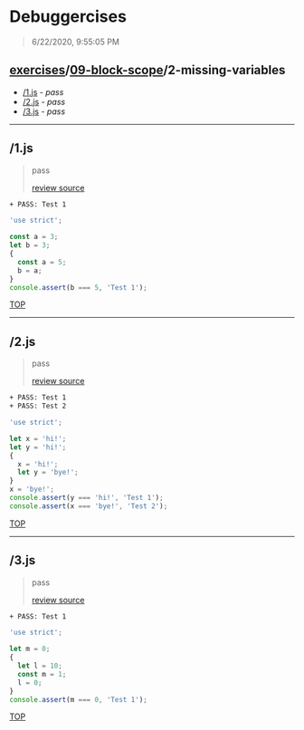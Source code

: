 # Debuggercises 

> 6/22/2020, 9:55:05 PM 

## [exercises](../../README.md)/[09-block-scope](../README.md)/2-missing-variables 

- [/1.js](#1js) - _pass_ 
- [/2.js](#2js) - _pass_ 
- [/3.js](#3js) - _pass_ 
---

## /1.js 

> pass 
>
> [review source](../../../exercises/09-block-scope/2-missing-variables/1.js)

```txt
+ PASS: Test 1
```

```js
'use strict';

const a = 3;
let b = 3;
{
  const a = 5;
  b = a;
}
console.assert(b === 5, 'Test 1');

```

[TOP](#debuggercises)

---

## /2.js 

> pass 
>
> [review source](../../../exercises/09-block-scope/2-missing-variables/2.js)

```txt
+ PASS: Test 1
+ PASS: Test 2
```

```js
'use strict';

let x = 'hi!';
let y = 'hi!';
{
  x = 'hi!';
  let y = 'bye!';
}
x = 'bye!';
console.assert(y === 'hi!', 'Test 1');
console.assert(x === 'bye!', 'Test 2');

```

[TOP](#debuggercises)

---

## /3.js 

> pass 
>
> [review source](../../../exercises/09-block-scope/2-missing-variables/3.js)

```txt
+ PASS: Test 1
```

```js
'use strict';

let m = 0;
{
  let l = 10;
  const m = 1;
  l = 0;
}
console.assert(m === 0, 'Test 1');

```

[TOP](#debuggercises)

